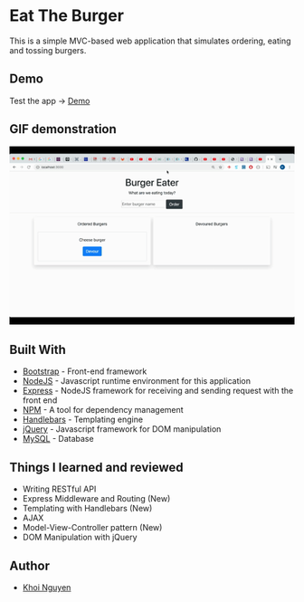 # Eat The Burger

This is a simple MVC-based web application that simulates ordering, eating and tossing burgers.

## Demo

Test the app -> [Demo]()

## GIF demonstration 

![Demo](./demo/start-app.gif)

## Built With

* [Bootstrap](https://getbootstrap.com/) - Front-end framework
* [NodeJS](https://nodejs.org/en/) - Javascript runtime environment for this application
* [Express](https://expressjs.com/) - NodeJS framework for receiving and sending request with the front end
* [NPM](https://www.npmjs.com/) - A tool for dependency management 
* [Handlebars](https://handlebarsjs.com/) - Templating engine
* [jQuery](https://jquery.com/) - Javascript framework for DOM manipulation
* [MySQL](https://www.mysql.com/) - Database

## Things I learned and reviewed

* Writing RESTful API
* Express Middleware and Routing (New)
* Templating with Handlebars (New)
* AJAX
* Model-View-Controller pattern (New)
* DOM Manipulation with jQuery 

## Author

* [Khoi Nguyen](https://github.com/gh0stl0nely)
